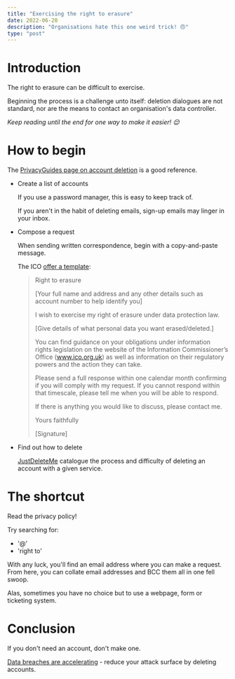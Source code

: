 ```yaml
---
title: "Exercising the right to erasure"
date: 2022-06-20
description: "Organisations hate this one weird trick! 😠"
type: "post"
---
```


# Introduction

The right to erasure can be difficult to exercise.

Beginning the process is a challenge unto itself: deletion dialogues are not standard, nor are the means to contact an organisation's data controller.

*Keep reading until the end for one way to make it easier! 😌*

# How to begin

The [PrivacyGuides page on account deletion](https://www.privacyguides.org/basics/account-deletion/) is a good reference.

* Create a list of accounts
    
	If you use a password manager, this is easy to keep track of.

	If you aren't in the habit of deleting emails, sign-up emails may linger in your inbox.

* Compose a request

	When sending written correspondence, begin with a copy-and-paste message.

	The ICO [offer a template](https://ico.org.uk/your-data-matters/your-right-to-get-your-data-deleted/):

	> Right to erasure
	>
	> [Your full name and address and any other details such as account number to help identify you]
	>
	> I wish to exercise my right of erasure under data protection law.
	>
	> [Give details of what personal data you want erased/deleted.]
	>
	> You can find guidance on your obligations under information rights legislation on the website of the Information Commissioner’s Office (www.ico.org.uk) as well as information on their regulatory powers and the action they can take.
	>
	> Please send a full response within one calendar month confirming if you will comply with my request. If you cannot respond within that timescale, please tell me when you will be able to respond.
	>
	> If there is anything you would like to discuss, please contact me.
	>
	> Yours faithfully
	>
	> [Signature]

* Find out how to delete

	[JustDeleteMe](https://justdeleteme.xyz/) catalogue the process and difficulty of deleting an account with a given service.

# The shortcut

Read the privacy policy!

Try searching for:

* '@'
* 'right to'

With any luck, you'll find an email address where you can make a request. From here, you can collate email addresses and BCC them all in one fell swoop.

Alas, sometimes you have no choice but to use a webpage, form or ticketing system.

# Conclusion

If you don't need an account, don't make one.

[Data breaches are accelerating](https://www.idtheftcenter.org/post/identity-theft-resource-center-2021-annual-data-breach-report-sets-new-record-for-number-of-compromises/) - reduce your attack surface by deleting accounts.
